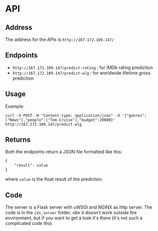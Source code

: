 # API

## Address

The address for the APIs is `http://167.172.109.147/`

## Endpoints

- `http://167.172.109.147/predict-rating` : for IMDb rating prediction
- `http://167.172.109.147/predict-wlg` : for worldwide lifetime gross prediction

## Usage

Example:

`curl -X POST -H "Content-type: application/json" -d '{"genres":["News"],"people":["Tom Cruise"],"budget":20000}' http://167.172.109.147/predict-wlg`

## Returns

Both the endpoints return a JSON file formatted like this:
```
{
    "result": value
}
```
where `value` is the float result of the prediction.

## Code

The server is a Flask server with uWSGI and NGINX as http server. The code is in the `ids_server` folder; obv it doesn't work outside the environment, but if you want to get a look it's there (it's not such a complicated code tho).
